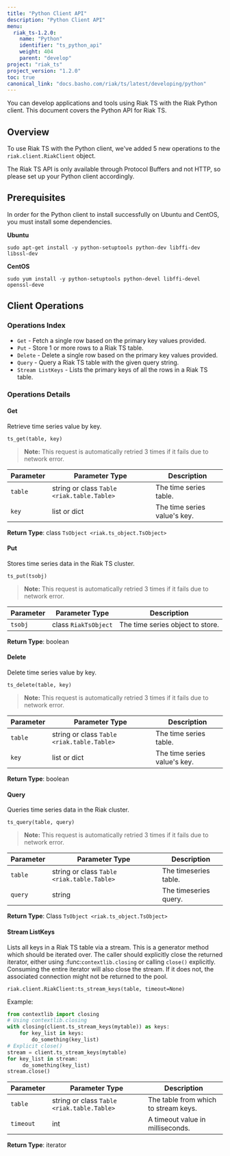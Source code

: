 ```yaml
---
title: "Python Client API"
description: "Python Client API"
menu:
  riak_ts-1.2.0:
    name: "Python"
    identifier: "ts_python_api"
    weight: 404
    parent: "develop"
project: "riak_ts"
project_version: "1.2.0"
toc: true
canonical_link: "docs.basho.com/riak/ts/latest/developing/python"
---
```



You can develop applications and tools using Riak TS with the Riak Python client. This document covers the Python API for Riak TS.


## Overview

To use Riak TS with the Python client, we've added 5 new operations to the `riak.client.RiakClient` object.

The Riak TS API is only available through Protocol Buffers and not HTTP, so please set up your Python client accordingly.


## Prerequisites

In order for the Python client to install successfully on Ubuntu and CentOS, you must install some dependencies.

**Ubuntu**

```
sudo apt-get install -y python-setuptools python-dev libffi-dev libssl-dev
```

**CentOS**

```
sudo yum install -y python-setuptools python-devel libffi-devel openssl-deve
```


## Client Operations

### Operations Index

 * `Get` - Fetch a single row based on the primary key values provided.
 * `Put` - Store 1 or more rows to a Riak TS table.
 * `Delete` - Delete a single row based on the primary key values provided.
 * `Query` - Query a Riak TS table with the given query string.
 * `Stream ListKeys` - Lists the primary keys of all the rows in a Riak TS table.


### Operations Details

#### Get
Retrieve time series value by key.

`ts_get(table, key)`

>**Note:** This request is automatically retried 3 times if it fails due to network error.

|Parameter| Parameter Type                             | Description                 |
|---------|--------------------------------------------|-----------------------------|
|`table`  | string or class `Table <riak.table.Table>` | The time series table.       |
|`key  `  | list or dict                               | The time series value's key. |

**Return Type**: class `TsObject <riak.ts_object.TsObject>`


#### Put
Stores time series data in the Riak TS cluster.

`ts_put(tsobj)`

>**Note:** This request is automatically retried 3 times if it fails due to network error.

|Parameter| Parameter Type       | Description                      |
|---------|----------------------|----------------------------------|
|`tsobj`  | class `RiakTsObject` | The time series object to store. |

**Return Type**: boolean


#### Delete
Delete time series value by key.

`ts_delete(table, key)`

>**Note:** This request is automatically retried 3 times if it fails due to network error.

|Parameter| Parameter Type                             | Description                 |
|---------|--------------------------------------------|-----------------------------|
|`table`  | string or class `Table <riak.table.Table>` | The time series table.       |
|`key  `  | list or dict                               | The time series value's key. |

**Return Type**: boolean


#### Query
Queries time series data in the Riak cluster.

`ts_query(table, query)`

>**Note:** This request is automatically retried 3 times if it fails due to network error.

|Parameter| Parameter Type                             | Description          |
|---------|--------------------------------------------|----------------------|
|`table`  | string or class `Table <riak.table.Table>` | The timeseries table.|
|`query`  | string                                     | The timeseries query.|

**Return Type**: Class `TsObject <riak.ts_object.TsObject>`


#### Stream ListKeys
Lists all keys in a Riak TS table via a stream. This is a
generator method which should be iterated over. The caller should explicitly close the returned iterator,
either using :func:`contextlib.closing` or calling `close()`
explicitly. Consuming the entire iterator will also close the
stream. If it does not, the associated connection might
not be returned to the pool. 

`riak.client.RiakClient:ts_stream_keys(table, timeout=None)`

Example:

```python 
from contextlib import closing
# Using contextlib.closing
with closing(client.ts_stream_keys(mytable)) as keys:
    for key_list in keys:
        do_something(key_list)
# Explicit close()
stream = client.ts_stream_keys(mytable)
for key_list in stream:
     do_something(key_list)
stream.close()
```

|Parameter| Parameter Type                             | Description                         |
|---------|--------------------------------------------|-------------------------------------|
|`table`  | string or class `Table <riak.table.Table>` | The table from which to stream keys. |
|`timeout`| int                                        | A timeout value in milliseconds.     |

**Return Type**: iterator